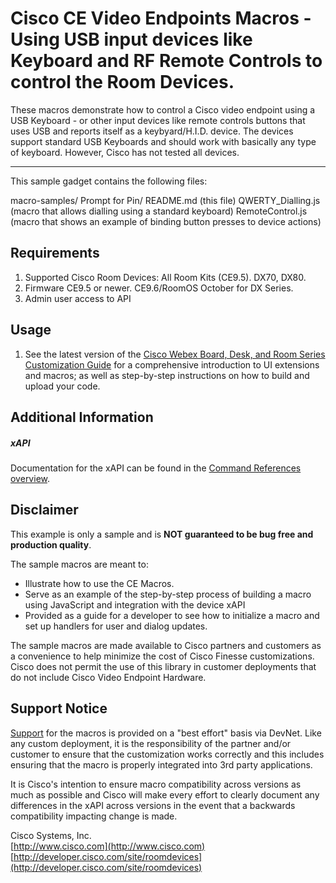 # Cisco CE Video Endpoints Macros - Using USB input devices like Keyboard and RF Remote Controls to control the Room Devices.
These macros demonstrate how to control a Cisco video endpoint using a USB Keyboard - or other input devices like remote controls buttons that uses USB and reports itself as a keybyard/H.I.D. device.
The devices support standard USB Keyboards and should work with basically any type of keyboard. However, Cisco has not tested all devices.

---

This sample gadget contains the following files:

macro-samples/
	Prompt for Pin/
	README.md (this file)
       QWERTY_Dialling.js (macro that allows dialling using a standard keyboard)
       RemoteControl.js (macro that shows an example of binding button presses to device actions)


## Requirements
1. Supported Cisco Room Devices: All Room Kits (CE9.5). DX70, DX80.
2. Firmware CE9.5 or newer. CE9.6/RoomOS October for DX Series.
3. Admin user access to API

## Usage
1.  See the latest version of the [Cisco Webex Board, Desk, and Room Series Customization Guide](https://www.cisco.com/c/en/us/support/collaboration-endpoints/spark-room-kit-series/products-installation-and-configuration-guides-list.html)    for a comprehensive introduction to UI extensions and macros; as well as step-by-step instructions on how to build and upload your code.

## Additional Information
##### xAPI
Documentation for the xAPI can be found in the [Command References overview](https://www.cisco.com/c/en/us/support/collaboration-endpoints/telepresence-quick-set-series/products-command-reference-list.html).

## Disclaimer
This example is only a sample and is **NOT guaranteed to be bug free and production quality**.

The sample macros are meant to:
- Illustrate how to use the CE Macros.
- Serve as an example of the step-by-step process of building a macro using JavaScript and integration with the device xAPI
- Provided as a guide for a developer to see how to initialize a macro and set up handlers for user and dialog updates.

The sample macros are made available to Cisco partners and customers as a convenience to help minimize the cost of Cisco Finesse customizations. Cisco does not permit the use of this library in customer deployments that do not include Cisco Video Endpoint Hardware.

## Support Notice
[Support](http://developer.cisco.com/site/devnet/support) for the macros is provided on a "best effort" basis via DevNet. Like any custom deployment, it is the responsibility of the partner and/or customer to ensure that the customization works correctly and this includes ensuring that the macro is properly integrated into 3rd party applications.

It is Cisco's intention to ensure macro compatibility across versions as much as possible and Cisco will make every effort to clearly document any differences in the xAPI across versions in the event that a backwards compatibility impacting change is made.

Cisco Systems, Inc.<br>
[http://www.cisco.com](http://www.cisco.com)<br>
[http://developer.cisco.com/site/roomdevices](http://developer.cisco.com/site/roomdevices)
